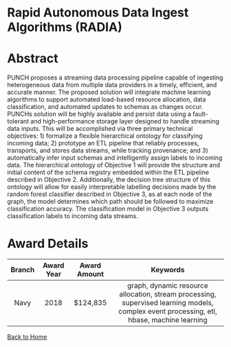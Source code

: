 
Rapid Autonomous Data Ingest Algorithms (RADIA)
===============================================

# Abstract


PUNCH proposes a streaming data processing pipeline capable of ingesting heterogeneous data from multiple data providers in a timely, efficient, and accurate manner. The proposed solution will integrate machine learning algorithms to support automated load-based resource allocation, data classification, and automated updates to schemas as changes occur. PUNCHs solution will be highly available and persist data using a fault-tolerant and high-performance storage layer designed to handle streaming data inputs. This will be accomplished via three primary technical objectives: 1) formalize a flexible hierarchical ontology for classifying incoming data; 2) prototype an ETL pipeline that reliably processes, transports, and stores data streams, while tracking provenance; and 3) automatically infer input schemas and intelligently assign labels to incoming data. The hierarchical ontology of Objective 1 will provide the structure and initial content of the schema registry embedded within the ETL pipeline described in Objective 2. Additionally, the decision tree structure of this ontology will allow for easily interpretable labelling decisions made by the random forest classifier described in Objective 3, as at each node of the graph, the model determines which path should be followed to maximize classification accuracy. The classification model in Objective 3 outputs classification labels to incoming data streams.  

# Award Details

|Branch|Award Year|Award Amount|Keywords|
| :---: | :---: | :---: | :---: |
|Navy|2018|$124,835|graph, dynamic resource allocation, stream processing, supervised learning models, complex event processing, etl, hbase, machine learning|
  
  


[Back to Home](https://github.com/chrischow/dod_sbir_awards#1957)